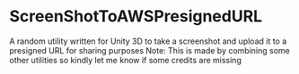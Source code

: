 # ScreenShotToAWSPresignedURL
A random utility written for Unity 3D to take a screenshot and upload it to a presigned URL for sharing purposes
Note: This is made by combining some other utilities so kindly let me know if some credits are missing 
